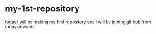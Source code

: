 # my-1st-repository
today i will be making my first repository
and i will be joining git hub from today onwards
